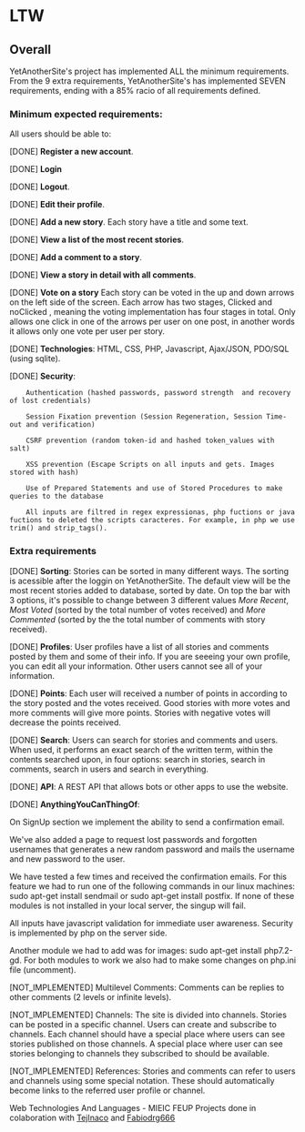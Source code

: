 # **LTW**

## Overall

YetAnotherSite's project has implemented ALL the minimum requirements.  
From the 9 extra requirements, YetAnotherSite's has implemented SEVEN requirements, ending with a 85% racio of all
requirements defined.

### Minimum expected requirements:

All users should be able to:
  
  [DONE] __Register a new account__.
  
  [DONE] __Login__
  
  [DONE] __Logout__.
  
  [DONE] __Edit their profile__.
  
  [DONE] __Add a new story__. Each story have a title and some text.
  
  [DONE] __View a list of the most recent stories__.
  
  [DONE] __Add a comment to a story__.
  
  [DONE] __View a story in detail with all comments__.
  
  [DONE] __Vote on a story__ Each story can be voted in the up and down arrows on the left side of the screen. Each arrow has two stages, Clicked and noClicked , meaning the voting implementation has four stages in total. Only allows one click in one of the arrows per user on one post, in another words it allows only one vote per user per story.
 
  [DONE] __Technologies__: HTML, CSS, PHP, Javascript, Ajax/JSON, PDO/SQL (using sqlite).

  [DONE] __Security__: 
  
        Authentication (hashed passwords, password strength  and recovery of lost credentials)

        Session Fixation prevention (Session Regeneration, Session Time-out and verification)

        CSRF prevention (random token-id and hashed token_values with salt)

        XSS prevention (Escape Scripts on all inputs and gets. Images stored with hash)

        Use of Prepared Statements and use of Stored Procedures to make queries to the database
        
        All inputs are filtred in regex expressionas, php fuctions or java fuctions to deleted the scripts caracteres. For example, in php we use trim() and strip_tags(). 

### Extra requirements


[DONE] __Sorting__: Stories can be sorted in many different ways. The sorting is acessible after the loggin 
on YetAnotherSite. The default view will be the most recent stories added to database, sorted by date. On top the bar with 3 options, it's possible to change between 3 different values _More Recent_, _Most Voted_ (sorted by the total number of votes received) and _More Commented_ (sorted by the the total number of comments with story received).

[DONE] __Profiles__: User profiles have a list of all stories and comments posted by them and some of their info. If you are seeeing your own profile, you can edit all your information. Other users cannot see all of your information.

[DONE] __Points__: Each user will received a number of points in according to the story posted and the votes received. Good stories with more votes and more comments will give more points. Stories with negative votes will decrease the points received.       

[DONE] __Search__: Users can search for stories and comments and users. When used, it performs an exact search of the written term, within the contents searched upon, in four options: search in stories, search in comments, search in users and search in everything.

[DONE] __API__: A REST API that allows bots or other apps to use the website.

[DONE] __AnythingYouCanThingOf__:

On SignUp section we implement the ability to send a confirmation email. 

We've also added a page to request lost passwords and forgotten usernames that generates a new random password and mails the username and new password to the user.

We have tested a few times and received the confirmation emails. For this feature we had to run one of the following commands in our linux machines: sudo apt-get install sendmail or sudo apt-get install postfix. If none of these modules is not installed in your local server, the singup will fail.

All inputs have javascript validation for immediate user awareness. Security is implemented by php on the server side.

Another module we had to add was for images: sudo apt-get install php7.2-gd.
For both modules to work we also had to make some changes on php.ini file (uncomment).

[NOT_IMPLEMENTED] Multilevel Comments: Comments can be replies to other comments (2 levels or infinite levels).

[NOT_IMPLEMENTED] Channels: The site is divided into channels. Stories can be posted in a specific channel. Users can create and subscribe to channels. 
Each channel should have a special place where users can see stories published on those channels. A special place where user can see stories belonging to channels they subscribed to should be available.

[NOT_IMPLEMENTED] References: Stories and comments can refer to users and channels using some special notation. These should automatically become links 
to the referred user profile or channel.


Web Technologies And Languages - MIEIC FEUP
Projects done in colaboration with [TejInaco](https://github.com/TejInaco) and [Fabiodrg666](https://github.com/Fabiodrg666)

